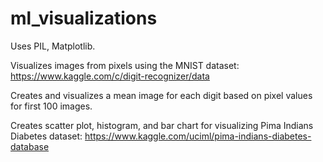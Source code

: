 # ml_visualizations

Uses PIL, Matplotlib.

Visualizes images from pixels using the MNIST dataset: https://www.kaggle.com/c/digit-recognizer/data

Creates and visualizes a mean image for each digit based on pixel values for first 100 images.

Creates scatter plot, histogram, and bar chart for visualizing Pima Indians Diabetes dataset: https://www.kaggle.com/uciml/pima-indians-diabetes-database
